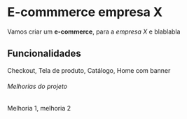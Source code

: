 # E-commmerce empresa X

Vamos criar um **e-commerce**, para a *empresa X* e blablabla

## Funcionalidades

Checkout, Tela de produto, Catálogo, Home com banner

###### Melhorias do projeto

Melhoria 1, melhoria 2